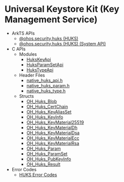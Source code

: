 # Universal Keystore Kit (Key Management Service)

- ArkTS APIs
  - [@ohos.security.huks (HUKS)](js-apis-huks.md)
  <!--Del-->
  - [@ohos.security.huks (HUKS) (System API)](js-apis-huks-sys.md)
  <!--DelEnd-->
- C APIs
  - Modules
    - [HuksKeyApi](_huks_key_api.md)
    - [HuksParamSetApi](_huks_param_set_api.md)
    - [HuksTypeApi](_huks_type_api.md)
  - Header Files
    - [native_huks_api.h](native__huks__api_8h.md)
    - [native_huks_param.h](native__huks__param_8h.md)
    - [native_huks_type.h](native__huks__type_8h.md)
  - Structs
    - [OH_Huks_Blob](_o_h___huks___blob.md)
    - [OH_Huks_CertChain](_o_h___huks___cert_chain.md)
    - [OH_Huks_KeyAliasSet](_o_h___huks___key_alias_set.md)
    - [OH_Huks_KeyInfo](_o_h___huks___key_info.md)
    - [OH_Huks_KeyMaterial25519](_o_h___huks___key_material25519.md)
    - [OH_Huks_KeyMaterialDh](_o_h___huks___key_material_dh.md)
    - [OH_Huks_KeyMaterialDsa](_o_h___huks___key_material_dsa.md)
    - [OH_Huks_KeyMaterialEcc](_o_h___huks___key_material_ecc.md)
    - [OH_Huks_KeyMaterialRsa](_o_h___huks___key_material_rsa.md)
    - [OH_Huks_Param](_o_h___huks___param.md)
    - [OH_Huks_ParamSet](_o_h___huks___param_set.md)
    - [OH_Huks_PubKeyInfo](_o_h___huks___pub_key_info.md)
    - [OH_Huks_Result](_o_h___huks___result.md)
- Error Codes
  - [HUKS Error Codes](errorcode-huks.md)
